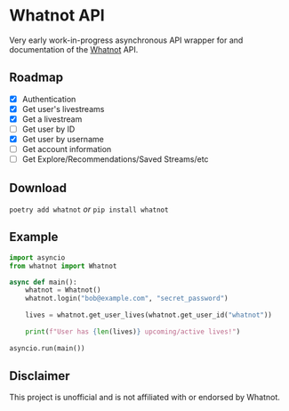 # Whatnot API

Very early work-in-progress asynchronous API wrapper for and documentation of the [Whatnot](https://www.whatnot.com) API.

## Roadmap

- [x] Authentication
- [x] Get user's livestreams
- [x] Get a livestream
- [ ] Get user by ID
- [x] Get user by username
- [ ] Get account information
- [ ] Get Explore/Recommendations/Saved Streams/etc

## Download

`poetry add whatnot` *or* `pip install whatnot`

## Example

```python
import asyncio
from whatnot import Whatnot

async def main():
    whatnot = Whatnot()
    whatnot.login("bob@example.com", "secret_password")
    
    lives = whatnot.get_user_lives(whatnot.get_user_id("whatnot"))
    
    print(f"User has {len(lives)} upcoming/active lives!")
    
asyncio.run(main())
```

## Disclaimer

This project is unofficial and is not affiliated with or endorsed by Whatnot.
